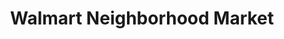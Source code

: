 ---
title: "Walmart Neighborhood Market"
url: /sacramento/walmart-neighborhood-market/
shop: Supermarkt
---